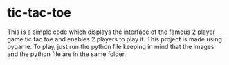# tic-tac-toe

This is a simple code which displays the interface of the famous 2 player game tic tac toe and enables 2 players to play it. This project is made using pygame.
To play, just run the python file keeping in mind that the images and the python file are in the same folder.
